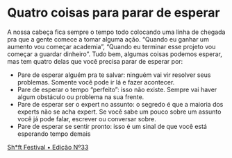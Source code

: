 # Quatro coisas para parar de esperar

A nossa cabeça fica sempre o tempo todo colocando uma linha de chegada pra que a gente comece a tomar alguma ação. “Quando eu ganhar um aumento vou começar academia”, “Quando eu terminar esse projeto vou começar a guardar dinheiro”. Tudo bem, algumas coisas podemos esperar, mas tem quatro delas que você precisa parar de esperar por:

- Pare de esperar alguém pra te salvar: ninguém vai vir resolver seus problemas. Somente você pode ir lá e fazer acontecer.
- Pare de esperar o tempo “perfeito”: isso não existe. Sempre vai haver algum obstáculo ou problema na sua frente.
- Pare de esperar ser o expert no assunto: o segredo é que a maioria dos experts não se acha expert. Se você sabe um pouco sobre um assunto você já pode falar, escrever ou conversar sobre.
- Pare de esperar se sentir pronto: isso é um sinal de que você está esperando tempo demais

[Sh*ft Festival • Edição Nº33](https://www.getrevue.co/profile/shiftfestival/issues/90-quatro-coisas-para-parar-de-esperar-1245329)
